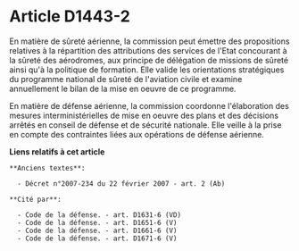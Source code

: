 # Article D1443-2

En matière de sûreté aérienne, la commission peut émettre des propositions relatives à la répartition des attributions des
services de l'Etat concourant à la sûreté des aérodromes, aux principe de délégation de missions de sûreté ainsi qu'à la
politique de formation. Elle valide les orientations stratégiques du programme national de sûreté de l'aviation civile et
examine annuellement le bilan de la mise en oeuvre de ce programme. 

En matière de défense aérienne, la commission coordonne l'élaboration des mesures interministérielles de mise en oeuvre des
plans et des décisions arrêtés en  conseil de défense et de sécurité nationale. Elle veille à la prise en compte des
contraintes liées aux opérations de défense aérienne.

**Liens relatifs à cet article**

	**Anciens textes**:

	  - Décret n°2007-234 du 22 février 2007 - art. 2 (Ab)

	**Cité par**:

	  - Code de la défense. - art. D1631-6 (VD)
	  - Code de la défense. - art. D1651-6 (V)
	  - Code de la défense. - art. D1661-6 (V)
	  - Code de la défense. - art. D1671-6 (V)
